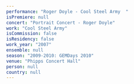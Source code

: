 ```yaml
---
performance: "Roger Doyle - Cool Steel Army  "
isPremiere: null
concert: "Portrait Concert - Roger Doyle"
work: "Cool Steel Army"
isCommission: false
isResidency: false
work_year: "2007"
ensemble: null
season: "2009-2010: GEMDays 2010"
venue: "Phipps Concert Hall"
person: null
country: null
---
```


